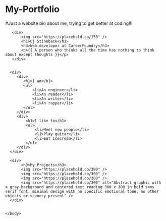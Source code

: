 # My-Portfolio
#Just a website bio about me, trying to get better at coding!!!

<!DOCTYPE html>
<html>
   <head>
       <title>My portfolio</title>
   </head>
   <body>
       

       <div>
           <img src="https://placehold.co/150" />
           <h1>Cj Stineback</h1>
           <h3>Web developer at CareerFoundry</h3>
           <p>{{ A person who thinks all the time has nothing to think about except thoughts }}</p>
       </div>


      <div>
         <div>
            <h1>I am</h1>
            <ul>
                <li>An engineer</li>
                <li>An reader</li>
                <li>An writer</li>
                <li>An rapper</li>
            </ul>
         </div>
         <div>
             <h1>I like to</h1>
             <ul>
                 <li>Meet new people</li>
                 <li>Play guitar</li>
                 <li>Eat Icecream</li>
             </ul>
         </div>
      </div>

      <div>
           <h3>My Projects</h3>
           <img src="https://placehold.co/300" />
           <img src="https://placehold.co/300" />
           <img src="https://placehold.co/300" />
           <img src="https://placehold.co/300" alt="Abstract graphic with a gray background and centered text reading 300 x 300 in bold sans serif font, minimal design with no specific emotional tone, no other objects or scenery present" />
      </div>
   
      
    </body>
</html>
